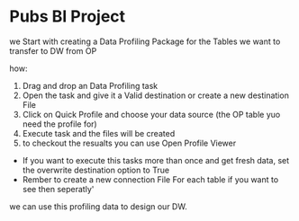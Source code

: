 # Pubs BI Project
we Start with creating a Data Profiling Package for the Tables we want to transfer to DW from OP

how:
1. Drag and drop an Data Profiling task
2. Open the task and give it a Valid destination or create a new destination File
3. Click on Quick Profile and choose your data source (the OP table yuo need the profile for)
4. Execute task and the files will be created
5. to checkout the resualts you can use Open Profile Viewer

* If you want to execute this tasks more than once and get fresh data, set the overwrite destination option to True
* Rember to create a new connection File For each table if you want to see then seperatly'

we can use this profiling data to design our DW.
